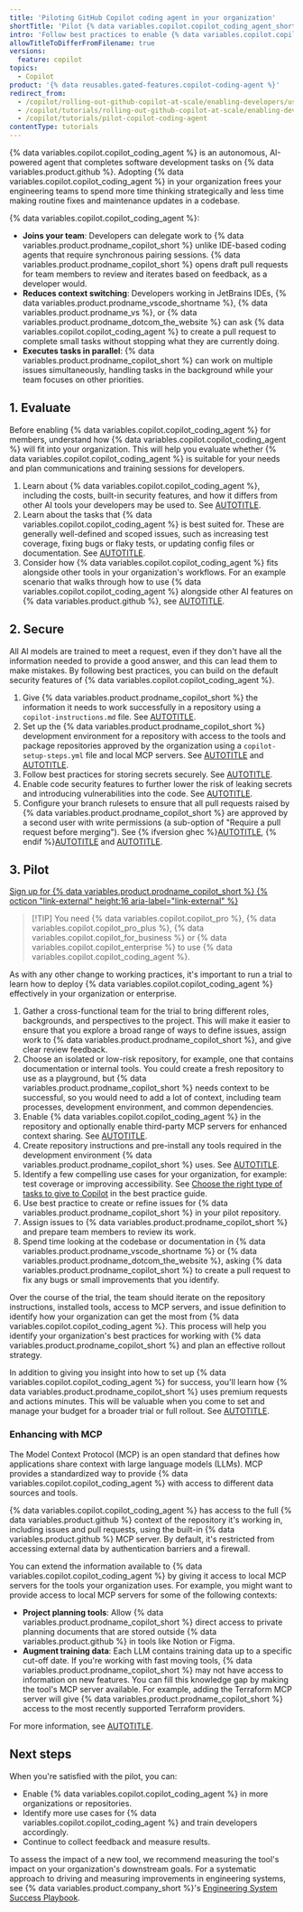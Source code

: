 ```yaml
---
title: 'Piloting GitHub Copilot coding agent in your organization'
shortTitle: 'Pilot {% data variables.copilot.copilot_coding_agent_short %}'
intro: 'Follow best practices to enable {% data variables.copilot.copilot_coding_agent %} in your organization.'
allowTitleToDifferFromFilename: true
versions:
  feature: copilot
topics:
  - Copilot
product: '{% data reusables.gated-features.copilot-coding-agent %}'
redirect_from:
  - /copilot/rolling-out-github-copilot-at-scale/enabling-developers/using-copilot-coding-agent-in-org
  - /copilot/tutorials/rolling-out-github-copilot-at-scale/enabling-developers/using-copilot-coding-agent-in-org
  - /copilot/tutorials/pilot-copilot-coding-agent
contentType: tutorials
---
```

<!--JTBD: When rolling out {% data variables.copilot.copilot_coding_agent %}, I want to understand use cases and follow best practices, so I can ensure I'm using it as intended and get value from a pilot program.-->

{% data variables.copilot.copilot_coding_agent %} is an autonomous, AI-powered agent that completes software development tasks on {% data variables.product.github %}. Adopting {% data variables.copilot.copilot_coding_agent %} in your organization frees your engineering teams to spend more time thinking strategically and less time making routine fixes and maintenance updates in a codebase.

{% data variables.copilot.copilot_coding_agent %}:

* **Joins your team**: Developers can delegate work to {% data variables.product.prodname_copilot_short %} unlike IDE-based coding agents that require synchronous pairing sessions. {% data variables.product.prodname_copilot_short %} opens draft pull requests for team members to review and iterates based on feedback, as a developer would.
* **Reduces context switching**: Developers working in JetBrains IDEs, {% data variables.product.prodname_vscode_shortname %}, {% data variables.product.prodname_vs %}, or {% data variables.product.prodname_dotcom_the_website %} can ask {% data variables.copilot.copilot_coding_agent %} to create a pull request to complete small tasks without stopping what they are currently doing.
* **Executes tasks in parallel**: {% data variables.product.prodname_copilot_short %} can work on multiple issues simultaneously, handling tasks in the background while your team focuses on other priorities.

## 1. Evaluate

Before enabling {% data variables.copilot.copilot_coding_agent %} for members, understand how {% data variables.copilot.copilot_coding_agent %} will fit into your organization. This will help you evaluate whether {% data variables.copilot.copilot_coding_agent %} is suitable for your needs and plan communications and training sessions for developers.

1. Learn about {% data variables.copilot.copilot_coding_agent %}, including the costs, built-in security features, and how it differs from other AI tools your developers may be used to. See [AUTOTITLE](/copilot/concepts/about-copilot-coding-agent).
1. Learn about the tasks that {% data variables.copilot.copilot_coding_agent %} is best suited for. These are generally well-defined and scoped issues, such as increasing test coverage, fixing bugs or flaky tests, or updating config files or documentation. See [AUTOTITLE](/copilot/tutorials/coding-agent/best-practices).
1. Consider how {% data variables.copilot.copilot_coding_agent %} fits alongside other tools in your organization's workflows. For an example scenario that walks through how to use {% data variables.copilot.copilot_coding_agent %} alongside other AI features on {% data variables.product.github %}, see [AUTOTITLE](/copilot/rolling-out-github-copilot-at-scale/enabling-developers/integrating-agentic-ai).

## 2. Secure

All AI models are trained to meet a request, even if they don't have all the information needed to provide a good answer, and this can lead them to make mistakes. By following best practices, you can build on the default security features of {% data variables.copilot.copilot_coding_agent %}.

1. Give {% data variables.product.prodname_copilot_short %} the information it needs to work successfully in a repository using a `copilot-instructions.md` file. See [AUTOTITLE](/copilot/customizing-copilot/adding-repository-custom-instructions-for-github-copilot).
1. Set up the {% data variables.product.prodname_copilot_short %} development environment for a repository with access to the tools and package repositories approved by the organization using a `copilot-setup-steps.yml` file and local MCP servers. See [AUTOTITLE](/copilot/customizing-copilot/customizing-the-development-environment-for-copilot-coding-agent) and [AUTOTITLE](/copilot/using-github-copilot/coding-agent/extending-copilot-coding-agent-with-mcp).
1. Follow best practices for storing secrets securely. See [AUTOTITLE](/actions/security-for-github-actions/security-guides/using-secrets-in-github-actions).
1. Enable code security features to further lower the risk of leaking secrets and introducing vulnerabilities into the code. See [AUTOTITLE](/code-security/securing-your-organization/enabling-security-features-in-your-organization/applying-the-github-recommended-security-configuration-in-your-organization).
1. Configure your branch rulesets to ensure that all pull requests raised by {% data variables.product.prodname_copilot_short %} are approved by a second user with write permissions (a sub-option of "Require a pull request before merging"). See {% ifversion ghec %}[AUTOTITLE](/admin/enforcing-policies/enforcing-policies-for-your-enterprise/enforcing-policies-for-code-governance), {% endif %}[AUTOTITLE](/organizations/managing-organization-settings/creating-rulesets-for-repositories-in-your-organization) and [AUTOTITLE](/repositories/configuring-branches-and-merges-in-your-repository/managing-rulesets/available-rules-for-rulesets#require-a-pull-request-before-merging).

## 3. Pilot

<a href="https://github.com/github-copilot/purchase?ref_product=copilot&ref_type=trial&ref_style=button&ref_plan=enterprise" target="_blank" class="btn btn-primary mt-3 mr-3 no-underline"><span>Sign up for {% data variables.product.prodname_copilot_short %}</span> {% octicon "link-external" height:16 aria-label="link-external" %}</a>

> [!TIP] You need {% data variables.copilot.copilot_pro %}, {% data variables.copilot.copilot_pro_plus %}, {% data variables.copilot.copilot_for_business %} or {% data variables.copilot.copilot_enterprise %} to use {% data variables.copilot.copilot_coding_agent %}.

As with any other change to working practices, it's important to run a trial to learn how to deploy {% data variables.copilot.copilot_coding_agent %} effectively in your organization or enterprise.

1. Gather a cross-functional team for the trial to bring different roles, backgrounds, and perspectives to the project. This will make it easier to ensure that you explore a broad range of ways to define issues, assign work to {% data variables.product.prodname_copilot_short %}, and give clear review feedback.
1. Choose an isolated or low-risk repository, for example, one that contains documentation or internal tools. You could create a fresh repository to use as a playground, but {% data variables.product.prodname_copilot_short %} needs context to be successful, so you would need to add a lot of context, including team processes, development environment, and common dependencies.
1. Enable {% data variables.copilot.copilot_coding_agent %} in the repository and optionally enable third-party MCP servers for enhanced context sharing. See [AUTOTITLE](/copilot/managing-copilot/managing-github-copilot-in-your-organization/adding-copilot-coding-agent-to-organization).
1. Create repository instructions and pre-install any tools required in the development environment {% data variables.product.prodname_copilot_short %} uses. See [AUTOTITLE](/copilot/customizing-copilot/customizing-the-development-environment-for-copilot-coding-agent).
1. Identify a few compelling use cases for your organization, for example: test coverage or improving accessibility. See [Choose the right type of tasks to give to Copilot](/copilot/tutorials/coding-agent/best-practices#choosing-the-right-type-of-tasks-to-give-to-copilot) in the best practice guide.
1. Use best practice to create or refine issues for {% data variables.product.prodname_copilot_short %} in your pilot repository.
1. Assign issues to {% data variables.product.prodname_copilot_short %} and prepare team members to review its work.
1. Spend time looking at the codebase or documentation in {% data variables.product.prodname_vscode_shortname %} or {% data variables.product.prodname_dotcom_the_website %}, asking {% data variables.product.prodname_copilot_short %} to create a pull request to fix any bugs or small improvements that you identify.

Over the course of the trial, the team should iterate on the repository instructions, installed tools, access to MCP servers, and issue definition to identify how your organization can get the most from {% data variables.copilot.copilot_coding_agent %}. This process will help you identify your organization's best practices for working with {% data variables.product.prodname_copilot_short %} and plan an effective rollout strategy.

In addition to giving you insight into how to set up {% data variables.copilot.copilot_coding_agent %} for success, you'll learn how {% data variables.product.prodname_copilot_short %} uses premium requests and actions minutes. This will be valuable when you come to set and manage your budget for a broader trial or full rollout. See [AUTOTITLE](/copilot/rolling-out-github-copilot-at-scale/assigning-licenses/managing-your-companys-spending-on-github-copilot).

### Enhancing with MCP

The Model Context Protocol (MCP) is an open standard that defines how applications share context with large language models (LLMs). MCP provides a standardized way to provide {% data variables.copilot.copilot_coding_agent %} with access to different data sources and tools.

{% data variables.copilot.copilot_coding_agent %} has access to the full {% data variables.product.github %} context of the repository it's working in, including issues and pull requests, using the built-in {% data variables.product.github %} MCP server. By default, it's restricted from accessing external data by authentication barriers and a firewall.

You can extend the information available to {% data variables.copilot.copilot_coding_agent %} by giving it access to local MCP servers for the tools your organization uses. For example, you might want to provide access to local MCP servers for some of the following contexts:

* **Project planning tools**: Allow {% data variables.product.prodname_copilot_short %} direct access to private planning documents that are stored outside {% data variables.product.github %} in tools like Notion or Figma.
* **Augment training data**: Each LLM contains training data up to a specific cut-off date. If you're working with fast moving tools, {% data variables.product.prodname_copilot_short %} may not have access to information on new features. You can fill this knowledge gap by making the tool's MCP server available. For example, adding the Terraform MCP server will give {% data variables.product.prodname_copilot_short %} access to the most recently supported Terraform providers.

For more information, see [AUTOTITLE](/copilot/using-github-copilot/coding-agent/extending-copilot-coding-agent-with-mcp).

## Next steps

When you're satisfied with the pilot, you can:

* Enable {% data variables.copilot.copilot_coding_agent %} in more organizations or repositories.
* Identify more use cases for {% data variables.copilot.copilot_coding_agent %} and train developers accordingly.
* Continue to collect feedback and measure results.

To assess the impact of a new tool, we recommend measuring the tool's impact on your organization's downstream goals. For a systematic approach to driving and measuring improvements in engineering systems, see {% data variables.product.company_short %}'s [Engineering System Success Playbook](https://resources.github.com/engineering-system-success-playbook/).
